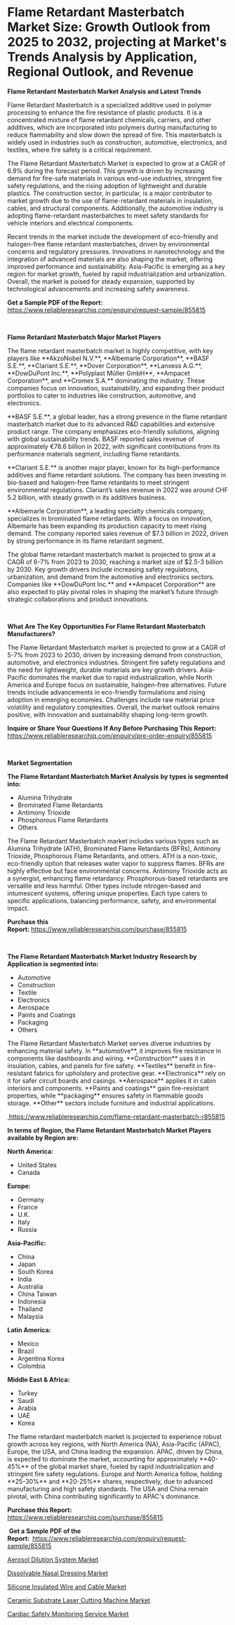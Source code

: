 <p><h1>Flame Retardant Masterbatch Market Size: Growth Outlook from 2025 to 2032, projecting at Market's Trends Analysis by Application, Regional Outlook, and Revenue</h1></p><p><strong>Flame Retardant Masterbatch Market Analysis and Latest Trends</strong></p>
<p><p>Flame Retardant Masterbatch is a specialized additive used in polymer processing to enhance the fire resistance of plastic products. It is a concentrated mixture of flame retardant chemicals, carriers, and other additives, which are incorporated into polymers during manufacturing to reduce flammability and slow down the spread of fire. This masterbatch is widely used in industries such as construction, automotive, electronics, and textiles, where fire safety is a critical requirement.</p><p>The Flame Retardant Masterbatch Market is expected to grow at a CAGR of 6.9% during the forecast period. This growth is driven by increasing demand for fire-safe materials in various end-use industries, stringent fire safety regulations, and the rising adoption of lightweight and durable plastics. The construction sector, in particular, is a major contributor to market growth due to the use of flame-retardant materials in insulation, cables, and structural components. Additionally, the automotive industry is adopting flame-retardant masterbatches to meet safety standards for vehicle interiors and electrical components.</p><p>Recent trends in the market include the development of eco-friendly and halogen-free flame retardant masterbatches, driven by environmental concerns and regulatory pressures. Innovations in nanotechnology and the integration of advanced materials are also shaping the market, offering improved performance and sustainability. Asia-Pacific is emerging as a key region for market growth, fueled by rapid industrialization and urbanization. Overall, the market is poised for steady expansion, supported by technological advancements and increasing safety awareness.</p></p>
<p><strong>Get a Sample PDF of the Report:&nbsp;</strong> <a href="https://www.reliableresearchiq.com/enquiry/request-sample/855815?utm_campaign=2174&utm_medium=2&utm_source=Github&utm_content=ia&utm_term=25012025&utm_id=flame-retardant-masterbatch">https://www.reliableresearchiq.com/enquiry/request-sample/855815</a></p>
<p>&nbsp;</p>
<p><strong>Flame Retardant Masterbatch Major Market Players</strong></p>
<p><p>The flame retardant masterbatch market is highly competitive, with key players like **AkzoNobel N.V.**, **Albemarle Corporation**, **BASF S.E.**, **Clariant S.E.**, **Dover Corporation**, **Lanxess A.G.**, **DowDuPont Inc.**, **Polyplast Müller GmbH**, **Ampacet Corporation**, and **Cromex S.A.** dominating the industry. These companies focus on innovation, sustainability, and expanding their product portfolios to cater to industries like construction, automotive, and electronics.</p><p>**BASF S.E.**, a global leader, has a strong presence in the flame retardant masterbatch market due to its advanced R&D capabilities and extensive product range. The company emphasizes eco-friendly solutions, aligning with global sustainability trends. BASF reported sales revenue of approximately €78.6 billion in 2022, with significant contributions from its performance materials segment, including flame retardants.</p><p>**Clariant S.E.** is another major player, known for its high-performance additives and flame retardant solutions. The company has been investing in bio-based and halogen-free flame retardants to meet stringent environmental regulations. Clariant’s sales revenue in 2022 was around CHF 5.2 billion, with steady growth in its additives business.</p><p>**Albemarle Corporation**, a leading specialty chemicals company, specializes in brominated flame retardants. With a focus on innovation, Albemarle has been expanding its production capacity to meet rising demand. The company reported sales revenue of $7.3 billion in 2022, driven by strong performance in its flame retardant segment.</p><p>The global flame retardant masterbatch market is projected to grow at a CAGR of 6-7% from 2023 to 2030, reaching a market size of $2.5-3 billion by 2030. Key growth drivers include increasing safety regulations, urbanization, and demand from the automotive and electronics sectors. Companies like **DowDuPont Inc.** and **Ampacet Corporation** are also expected to play pivotal roles in shaping the market’s future through strategic collaborations and product innovations.</p></p>
<p>&nbsp;</p>
<p><strong>What Are The Key Opportunities For Flame Retardant Masterbatch Manufacturers?</strong></p>
<p><p>The Flame Retardant Masterbatch market is projected to grow at a CAGR of 5-7% from 2023 to 2030, driven by increasing demand from construction, automotive, and electronics industries. Stringent fire safety regulations and the need for lightweight, durable materials are key growth drivers. Asia-Pacific dominates the market due to rapid industrialization, while North America and Europe focus on sustainable, halogen-free alternatives. Future trends include advancements in eco-friendly formulations and rising adoption in emerging economies. Challenges include raw material price volatility and regulatory complexities. Overall, the market outlook remains positive, with innovation and sustainability shaping long-term growth.</p></p>
<p><strong>Inquire or Share Your Questions If Any Before Purchasing This Report:</strong> <a href="https://www.reliableresearchiq.com/enquiry/pre-order-enquiry/855815?utm_campaign=2174&utm_medium=2&utm_source=Github&utm_content=ia&utm_term=25012025&utm_id=flame-retardant-masterbatch">https://www.reliableresearchiq.com/enquiry/pre-order-enquiry/855815</a></p>
<p>&nbsp;</p>
<p><strong>Market Segmentation</strong></p>
<p><strong>The Flame Retardant Masterbatch Market Analysis by types is segmented into:</strong></p>
<p><ul><li>Alumina Trihydrate</li><li>Brominated Flame Retardants</li><li>Antimony Trioxide</li><li>Phosphorous Flame Retardants</li><li>Others</li></ul></p>
<p><p>The Flame Retardant Masterbatch market includes various types such as Alumina Trihydrate (ATH), Brominated Flame Retardants (BFRs), Antimony Trioxide, Phosphorous Flame Retardants, and others. ATH is a non-toxic, eco-friendly option that releases water vapor to suppress flames. BFRs are highly effective but face environmental concerns. Antimony Trioxide acts as a synergist, enhancing flame retardancy. Phosphorous-based retardants are versatile and less harmful. Other types include nitrogen-based and intumescent systems, offering unique properties. Each type caters to specific applications, balancing performance, safety, and environmental impact.</p></p>
<p><strong>Purchase this Report:&nbsp;</strong><a href="https://www.reliableresearchiq.com/purchase/855815?utm_campaign=2174&utm_medium=2&utm_source=Github&utm_content=ia&utm_term=25012025&utm_id=flame-retardant-masterbatch">https://www.reliableresearchiq.com/purchase/855815</a></p>
<p>&nbsp;</p>
<p><strong>The Flame Retardant Masterbatch Market Industry Research by Application is segmented into:</strong></p>
<p><ul><li>Automotive</li><li>Construction</li><li>Textile</li><li>Electronics</li><li>Aerospace</li><li>Paints and Coatings</li><li>Packaging</li><li>Others</li></ul></p>
<p><p>The Flame Retardant Masterbatch Market serves diverse industries by enhancing material safety. In **automotive**, it improves fire resistance in components like dashboards and wiring. **Construction** uses it in insulation, cables, and panels for fire safety. **Textiles** benefit in fire-resistant fabrics for upholstery and protective gear. **Electronics** rely on it for safer circuit boards and casings. **Aerospace** applies it in cabin interiors and components. **Paints and coatings** gain fire-resistant properties, while **packaging** ensures safety in flammable goods storage. **Other** sectors include furniture and industrial applications.</p></p>
<p><a href="https://www.reliableresearchiq.com/flame-retardant-masterbatch-r855815?utm_campaign=2174&utm_medium=2&utm_source=Github&utm_content=ia&utm_term=25012025&utm_id=flame-retardant-masterbatch">&nbsp;https://www.reliableresearchiq.com/flame-retardant-masterbatch-r855815</a></p>
<p><strong>In terms of Region, the Flame Retardant Masterbatch Market Players available by Region are:</strong></p>
<p>
    <p> <strong> North America: </strong>
        <ul>
            <li>United States</li>
            <li>Canada</li>
        </ul>
        </p> 
    <p> <strong> Europe: </strong>
        <ul>
            <li>Germany</li>
            <li>France</li>
            <li>U.K.</li>
            <li>Italy</li>
            <li>Russia</li>
        </ul>
        </p> 
    <p> <strong> Asia-Pacific: </strong>
        <ul>
            <li>China</li>
            <li>Japan</li>
            <li>South Korea</li>
            <li>India</li>
            <li>Australia</li>
            <li>China Taiwan</li>
            <li>Indonesia</li>
            <li>Thailand</li>
            <li>Malaysia</li>
        </ul>
        </p> 
    <p> <strong> Latin America: </strong>
        <ul>
            <li>Mexico</li>
            <li>Brazil</li>
            <li>Argentina Korea</li>
            <li>Colombia</li>
        </ul>
        </p> 
    <p> <strong> Middle East & Africa: </strong>
        <ul>
            <li>Turkey</li>
            <li>Saudi</li>
            <li>Arabia</li>
            <li>UAE</li>
            <li>Korea</li>
        </ul>
    </p>
    </p>
<p><p>The flame retardant masterbatch market is projected to experience robust growth across key regions, with North America (NA), Asia-Pacific (APAC), Europe, the USA, and China leading the expansion. APAC, driven by China, is expected to dominate the market, accounting for approximately **40-45%** of the global market share, fueled by rapid industrialization and stringent fire safety regulations. Europe and North America follow, holding **25-30%** and **20-25%** shares, respectively, due to advanced manufacturing and high safety standards. The USA and China remain pivotal, with China contributing significantly to APAC's dominance.</p></p>
<p><strong>Purchase this Report: </strong><a href="https://www.reliableresearchiq.com/purchase/855815?utm_campaign=2174&utm_medium=2&utm_source=Github&utm_content=ia&utm_term=25012025&utm_id=flame-retardant-masterbatch">https://www.reliableresearchiq.com/purchase/855815</a></p>
<p>&nbsp;<strong>Get a Sample PDF of the Report:&nbsp;&nbsp;</strong><a href="https://www.reliableresearchiq.com/enquiry/request-sample/855815?utm_campaign=2174&utm_medium=2&utm_source=Github&utm_content=ia&utm_term=25012025&utm_id=flame-retardant-masterbatch">https://www.reliableresearchiq.com/enquiry/request-sample/855815</a></p>
<p><strong></strong></p>
<p><p><a href="https://www.linkedin.com/pulse/aerosol-dilution-system-market-evolution-future-outlook-dw21f?utm_campaign=2174&utm_medium=2&utm_source=Github&utm_content=ia&utm_term=25012025&utm_id=flame-retardant-masterbatch">Aerosol Dilution System Market</a></p><p><a href="https://www.linkedin.com/pulse/emerging-dissolvable-nasal-dressing-market-opportunities-analysis-suv6e?utm_campaign=2174&utm_medium=2&utm_source=Github&utm_content=ia&utm_term=25012025&utm_id=flame-retardant-masterbatch">Dissolvable Nasal Dressing Market</a></p><p><a href="https://www.linkedin.com/pulse/in-depth-analysis-global-silicone-insulated-wire-cable-cecyf?utm_campaign=2174&utm_medium=2&utm_source=Github&utm_content=ia&utm_term=25012025&utm_id=flame-retardant-masterbatch">Silicone Insulated Wire and Cable Market</a></p><p><a href="https://www.linkedin.com/pulse/year-on-year-growth-ceramic-substrate-laser-cutting-machine-tb3uc?utm_campaign=2174&utm_medium=2&utm_source=Github&utm_content=ia&utm_term=25012025&utm_id=flame-retardant-masterbatch">Ceramic Substrate Laser Cutting Machine Market</a></p><p><a href="https://www.linkedin.com/pulse/cardiac-safety-monitoring-service-market-size-forecasted-cagr-agg8e?utm_campaign=2174&utm_medium=2&utm_source=Github&utm_content=ia&utm_term=25012025&utm_id=flame-retardant-masterbatch">Cardiac Safety Monitoring Service Market</a></p></p>